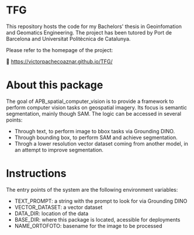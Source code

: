 # TFG
This repository hosts the code for my Bachelors' thesis in Geoinfomation and Geomatics Engineering.
The project has been tutored by Port de Barcelona and Universitat Politècnica de Catalunya.

Please refer to the homepage of the project:

🏡 https://victorpachecoaznar.github.io/TFG/

# About this package
The goal of APB_spatial_computer_vision is to provide a framework to perform computer vision tasks on geospatial imagery.
Its focus is semantic segmentation, mainly though SAM. The logic can be accessed in several points: 

- Through text, to perform image to bbox tasks via Grounding DINO.
- Through bounding box, to perform SAM and achieve segmentation.
- Throgh a lower resolution vector dataset coming from another model, in an attempt to improve segmentation.

# Instructions
The entry points of the system are the following environment variables:
- TEXT_PROMPT: a string with the prompt to look for via Grounding DINO
- VECTOR_DATASET: a vector dataset
- DATA_DIR: location of the data
- BASE_DIR: where this package is located, acessible for deployments
- NAME_ORTOFOTO: basename for the image to be processed

